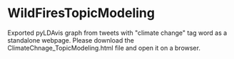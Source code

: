 # WildFiresTopicModeling

Exported pyLDAvis graph from tweets with "climate change" tag word as a standalone webpage.
Please download the ClimateChnage_TopicModeling.html file and open it on a browser.
